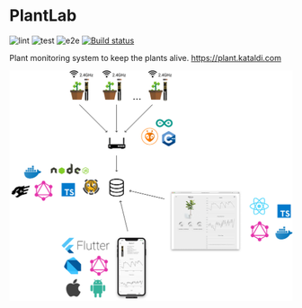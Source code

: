 # PlantLab

![lint](https://github.com/aldis-ameriks/plant-lab/workflows/lint/badge.svg?branch=master)
![test](https://github.com/aldis-ameriks/plant-lab/workflows/test/badge.svg)
![e2e](https://github.com/aldis-ameriks/plant-lab/workflows/e2e/badge.svg?branch=master)
[![Build status](https://build.appcenter.ms/v0.1/apps/cd7957e9-a051-45ce-8955-5841b75efd6d/branches/master/badge)](https://appcenter.ms)

Plant monitoring system to keep the plants alive.
https://plant.kataldi.com

<p align="center">
  <img src="./.misc/plant-monitoring.png" width="668">
</p>
